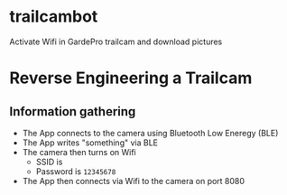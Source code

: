 # trailcambot
Activate Wifi in GardePro trailcam and download pictures

# Reverse Engineering a Trailcam
## Information gathering

- The App connects to the camera using Bluetooth Low Eneregy (BLE)
- The App writes "something" via BLE
- The camera then turns on Wifi
  - SSID is
  - Password is `12345678`
- The App then connects via Wifi to the camera on port 8080


